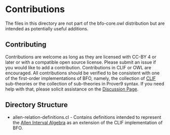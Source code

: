 # Contributions

The files in this directory are not part of the bfo-core.owl distribution
but are intended as potentially useful additions. 

## Contributing

Contributions are welcome as long as they are licensed with CC-BY 4 or
later or with a compatible open source license. Please submit an issue if
you would like to add a contribution. Contributions in CLIF or OWL are
encouraged. All contributions should be verified to be consistent with one of the first-order implementations of BFO, namely, the collection of [CLIF](https://www.iso.org/standard/66249.html) sub-theories or the collection of sub-theories in Prover9 syntax. If you need help with that, please solicit assistance on the [Discussion Page](https://github.com/BFO-ontology/BFO-2020/discussions/landing).

## Directory Structure

* allen-relation-definitions.cl - Contains definitions intended to represent the [Allen Interval Algebra](https://en.wikipedia.org/wiki/Allen%27s_interval_algebra) as an extension of the CLIF implementation of BFO. 



